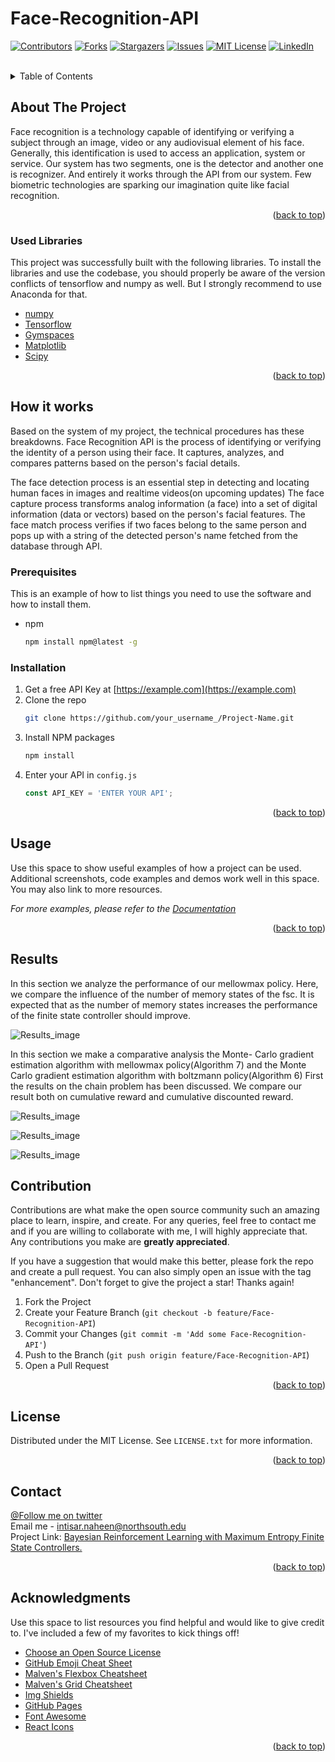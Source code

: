 # Face-Recognition-API

<div id="top"></div>

[![Contributors][contributors-shield]][contributors-url]
[![Forks][forks-shield]][forks-url]
[![Stargazers][stars-shield]][stars-url]
[![Issues][issues-shield]][issues-url]
[![MIT License][license-shield]][license-url]
[![LinkedIn][linkedin-shield]][linkedin-url]


<br />

<details>
  <summary>Table of Contents</summary>
  <ol>
    <li>
      <a href="#about-the-project">About The Project</a>
      <ul>
        <li><a href="#built-with">Built With</a></li>
      </ul>
    </li>
    <li>
      <a href="#getting-started">Getting Started</a>
      <ul>
        <li><a href="#prerequisites">Prerequisites</a></li>
        <li><a href="#installation">Installation</a></li>
      </ul>
    </li>
    <li><a href="#usage">Usage</a></li>
    <li><a href="#roadmap">Roadmap</a></li>
    <li><a href="#contributing">Contributing</a></li>
    <li><a href="#license">License</a></li>
    <li><a href="#contact">Contact</a></li>
    <li><a href="#acknowledgments">Acknowledgments</a></li>
  </ol>
</details>

## About The Project


Face recognition is a technology capable of identifying or verifying a subject through an image, video or any audiovisual element of his face. Generally, this identification is used to access an application, system or service. Our system has two segments, one is the detector and another one is recognizer. And entirely it works through the API from our system. Few biometric technologies are sparking our imagination quite like facial recognition. 

<p align="right">(<a href="#top">back to top</a>)</p>



### Used Libraries

This project was successfully built with the following libraries. To install the libraries and use the codebase, you should properly be aware of the version conflicts of tensorflow and numpy as well. But I strongly recommend to use Anaconda for that.

* [numpy](https://python.org/)
* [Tensorflow](https://nextjs.org/)
* [Gymspaces](https://reactjs.org/)
* [Matplotlib](https://vuejs.org/)
* [Scipy](https://vuejs.org/)


<p align="right">(<a href="#top">back to top</a>)</p>


## How it works

Based on the system of my project, the technical procedures has these breakdowns. Face Recognition API is the process of identifying or verifying the identity of a person using their face. It captures, analyzes, and compares patterns based on the person's facial details.

The face detection process is an essential step in detecting and locating human faces in images and realtime videos(on upcoming updates)
The face capture process transforms analog information (a face) into a set of digital information (data or vectors) based on the person's facial features.
The face match process verifies if two faces belong to the same person and pops up with a string of the detected person's name fetched from the database through API.


### Prerequisites

This is an example of how to list things you need to use the software and how to install them.
* npm
  ```sh
  npm install npm@latest -g
  ```

### Installation

1. Get a free API Key at [https://example.com](https://example.com)
2. Clone the repo
   ```sh
   git clone https://github.com/your_username_/Project-Name.git
   ```
3. Install NPM packages
   ```sh
   npm install
   ```
4. Enter your API in `config.js`
   ```js
   const API_KEY = 'ENTER YOUR API';
   ```

<p align="right">(<a href="#top">back to top</a>)</p>


## Usage

Use this space to show useful examples of how a project can be used. Additional screenshots, code examples and demos work well in this space. You may also link to more resources.

_For more examples, please refer to the [Documentation](https://example.com)_

<p align="right">(<a href="#top">back to top</a>)</p>


## Results

In this section we analyze the performance of our mellowmax policy. Here, we compare the influence of the number of memory states of the fsc. It is expected that as the number of memory states increases the performance of the finite state controller should improve.

![Results_image](https://raw.githubusercontent.com/intisarnaheen/Bayesian-Reinforcement-Learning-with-Maximum-Entropy/master/Snapshots/Number%20of%20iterations.PNG)

In this section we make a comparative analysis the Monte- Carlo gradient estimation algorithm with mellowmax policy(Algorithm 7) and the Monte Carlo gradient estimation algorithm with boltzmann policy(Algorithm 6) First the results on the chain problem has been discussed. We compare our result both on cumulative reward and cumulative discounted reward.

![Results_image](https://raw.githubusercontent.com/intisarnaheen/Bayesian-Reinforcement-Learning-with-Maximum-Entropy/master/Snapshots/Cumulative%20reward%20_a.PNG)

![Results_image](https://raw.githubusercontent.com/intisarnaheen/Bayesian-Reinforcement-Learning-with-Maximum-Entropy/master/Snapshots/Cumulative%20reward%20_b.PNG)

![Results_image](https://raw.githubusercontent.com/intisarnaheen/Bayesian-Reinforcement-Learning-with-Maximum-Entropy/master/Snapshots/Cumulative%20reward%20_c.PNG)

## Contribution

Contributions are what make the open source community such an amazing place to learn, inspire, and create. For any queries, feel free to contact me and if you are willing to collaborate with me, I will highly appreciate that. Any contributions you make are **greatly appreciated**.

If you have a suggestion that would make this better, please fork the repo and create a pull request. You can also simply open an issue with the tag "enhancement".
Don't forget to give the project a star! Thanks again!

1. Fork the Project
2. Create your Feature Branch (`git checkout -b feature/Face-Recognition-API`)
3. Commit your Changes (`git commit -m 'Add some Face-Recognition-API'`)
4. Push to the Branch (`git push origin feature/Face-Recognition-API`)
5. Open a Pull Request

<p align="right">(<a href="#top">back to top</a>)</p>


## License

Distributed under the MIT License. See `LICENSE.txt` for more information.

<p align="right">(<a href="#top">back to top</a>)</p>


## Contact

[@Follow me on twitter](https://twitter.com/itnsir) <br>
Email me - intisar.naheen@northsouth.edu <br>
Project Link: [Bayesian Reinforcement Learning with Maximum Entropy Finite State Controllers.](https://github.com/intisarnaheen/Bayesian-Reinforcement-Learning-with-Maximum-Entropy)

<p align="right">(<a href="#top">back to top</a>)</p>

## Acknowledgments

Use this space to list resources you find helpful and would like to give credit to. I've included a few of my favorites to kick things off!

* [Choose an Open Source License](https://choosealicense.com)
* [GitHub Emoji Cheat Sheet](https://www.webpagefx.com/tools/emoji-cheat-sheet)
* [Malven's Flexbox Cheatsheet](https://flexbox.malven.co/)
* [Malven's Grid Cheatsheet](https://grid.malven.co/)
* [Img Shields](https://shields.io)
* [GitHub Pages](https://pages.github.com)
* [Font Awesome](https://fontawesome.com)
* [React Icons](https://react-icons.github.io/react-icons/search)

<p align="right">(<a href="#top">back to top</a>)</p>



<!-- MARKDOWN LINKS & IMAGES -->
<!-- https://www.markdownguide.org/basic-syntax/#reference-style-links -->
[contributors-shield]: https://img.shields.io/github/contributors/othneildrew/Best-README-Template.svg?style=for-the-badge
[contributors-url]: https://github.com/othneildrew/Best-README-Template/graphs/contributors
[forks-shield]: https://img.shields.io/github/forks/othneildrew/Best-README-Template.svg?style=for-the-badge
[forks-url]: https://github.com/othneildrew/Best-README-Template/network/members
[stars-shield]: https://img.shields.io/github/stars/othneildrew/Best-README-Template.svg?style=for-the-badge
[stars-url]: https://github.com/othneildrew/Best-README-Template/stargazers
[issues-shield]: https://img.shields.io/github/issues/othneildrew/Best-README-Template.svg?style=for-the-badge
[issues-url]: https://github.com/othneildrew/Best-README-Template/issues
[license-shield]: https://img.shields.io/github/license/othneildrew/Best-README-Template.svg?style=for-the-badge
[license-url]: https://github.com/othneildrew/Best-README-Template/blob/master/LICENSE.txt
[linkedin-shield]: https://img.shields.io/badge/-LinkedIn-black.svg?style=for-the-badge&logo=linkedin&colorB=555
[linkedin-url]: https://linkedin.com/in/othneildrew
[product-screenshot]: images/screenshot.png
